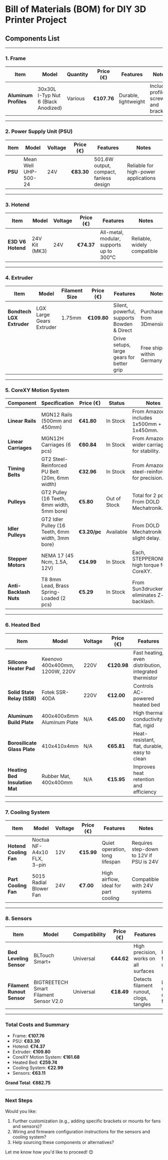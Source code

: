 # Bill of Materials (BOM) for DIY 3D Printer Project

## Components List

---

### **1. Frame**
| Item                           | Model                                           | Quantity | Price (€)  | Features                                       | Notes                          |
|--------------------------------|-------------------------------------------------|----------|------------|-----------------------------------------------|--------------------------------|
| **Aluminum Profiles**          | 30x30L I-Typ Nut 6 (Black Anodized)            | Various  | **€107.76**| Durable, lightweight                          | Includes profiles, screws, and brackets |

---

### **2. Power Supply Unit (PSU)**
| Item                           | Model                                           | Voltage  | Price (€)  | Features                                       | Notes                          |
|--------------------------------|-------------------------------------------------|----------|------------|-----------------------------------------------|--------------------------------|
| **PSU**                        | Mean Well UHP-500-24                            | 24V      | **€83.30** | 501.6W output, compact, fanless design        | Reliable for high-power applications |

---

### **3. Hotend**
| Item                           | Model                                           | Voltage  | Price (€)  | Features                                       | Notes                          |
|--------------------------------|-------------------------------------------------|----------|------------|-----------------------------------------------|--------------------------------|
| **E3D V6 Hotend**              | 24V Kit (MK3)                                   | 24V      | **€74.37** | All-metal, modular, supports up to 300°C      | Reliable, widely compatible    |

---

### **4. Extruder**
| Item                           | Model                                           | Filament Size | Price (€)  | Features                                       | Notes                          |
|--------------------------------|-------------------------------------------------|---------------|------------|-----------------------------------------------|--------------------------------|
| **Bondtech LGX Extruder**      | LGX Large Gears Extruder                        | 1.75mm        | **€109.80**| Silent, powerful, supports Bowden & Direct    | Purchased from 3Dmensionals    |
|                                |                                                 |               |            | Drive setups, large gears for better grip     | Free shipping within Germany   |

---

### **5. CoreXY Motion System**
| Component              | Specification                                     | Price (€)   | Status         | Notes                                      |
|------------------------|---------------------------------------------------|-------------|----------------|--------------------------------------------|
| **Linear Rails**       | MGN12 Rails (500mm and 450mm)                    | **€41.80**  | In Stock       | From Amazon, includes 1x500mm + 1x450mm.   |
| **Linear Carriages**   | MGN12H Carriages (6 pcs)                         | **€60.84**  | In Stock       | From Amazon, wider carriages for stability.|
| **Timing Belts**       | GT2 Steel-Reinforced PU Belt (20m, 6mm width)    | **€32.96**  | In Stock       | From Amazon, steel-reinforced for precision.|
| **Pulleys**            | GT2 Pulley (16 Teeth, 6mm width, 5mm bore)       | **€5.80**   | Out of Stock   | Total for 2 pcs. From DOLD Mechatronik.    |
| **Idler Pulleys**      | GT2 Idler Pulley (16 Teeth, 6mm width, 3mm bore) | **€3.20/pc**| Available      | From DOLD Mechatronik with slight delay.   |
| **Stepper Motors**     | NEMA 17 (45 Ncm, 1.5A, 12V)                      | **€14.99**  | In Stock       | Each, STEPPERONLINE, high torque for CoreXY.|
| **Anti-Backlash Nuts** | T8 8mm Lead, Brass Spring-Loaded (2 pcs)         | **€5.29**   | In Stock       | From Sun3drucker, eliminates Z-axis backlash.|

---

### **6. Heated Bed**
| Item                           | Model                                           | Voltage  | Price (€)   | Features                                       | Notes                          |
|--------------------------------|-------------------------------------------------|----------|-------------|-----------------------------------------------|--------------------------------|
| **Silicone Heater Pad**        | Keenovo 400x400mm, 1200W, 220V                 | 220V     | **€120.98** | Fast heating, even distribution, integrated thermistor | Requires SSR for control       |
| **Solid State Relay (SSR)**    | Fotek SSR-40DA                                 | 220V     | **€12.00**  | Controls AC-powered heated bed                | Needs heatsink for long-term use |
| **Aluminum Build Plate**       | 400x400x6mm Aluminum Plate                     | N/A      | **€45.00**  | High thermal conductivity, flat, rigid        | Mount the silicone heater underneath |
| **Borosilicate Glass Plate**   | 410x410x4mm                                    | N/A      | **€65.81**  | Heat-resistant, flat, durable, easy to clean  | Excellent adhesion, avoid using adhesives like hairspray |
| **Heating Bed Insulation Mat** | Rubber Mat, 400x400mm                          | N/A      | **€15.95**  | Improves heat retention and efficiency        | Recommended for energy savings |

---

### **7. Cooling System**
| Item                           | Model                                           | Voltage  | Price (€)   | Features                                       | Notes                          |
|--------------------------------|-------------------------------------------------|----------|-------------|-----------------------------------------------|--------------------------------|
| **Hotend Cooling Fan**         | Noctua NF-A4x10 FLX, 3-pin                     | 12V      | **€15.99**  | Quiet operation, long lifespan                | Requires step-down to 12V if PSU is 24V |
| **Part Cooling Fan**           | 5015 Radial Blower Fan                         | 24V      | **€7.00**   | High airflow, ideal for part cooling          | Compatible with 24V systems   |

---

### **8. Sensors**
| Item                           | Model                                           | Compatibility  | Price (€)   | Features                                       | Notes                          |
|--------------------------------|-------------------------------------------------|----------------|-------------|-----------------------------------------------|--------------------------------|
| **Bed Leveling Sensor**        | BLTouch Smart+                                  | Universal      | **€44.62**  | High precision, works on all surfaces         | Requires firmware configuration |
| **Filament Runout Sensor**     | BIGTREETECH Smart Filament Sensor V2.0          | Universal      | **€18.49**  | Detects filament runout, clogs, tangles       | LED status display, bi-directional feeding |

---

### **Total Costs and Summary**
- Frame: **€107.76**
- PSU: **€83.30**
- Hotend: **€74.37**
- Extruder: **€109.80**
- CoreXY Motion System: **€161.68**
- Heated Bed: **€259.74**
- Cooling System: **€22.99**
- Sensors: **€63.11**

**Grand Total**: **€882.75**

---

### **Next Steps**
Would you like:
1. Further customization (e.g., adding specific brackets or mounts for fans and sensors)?  
2. Wiring and firmware configuration instructions for the sensors and cooling system?  
3. Help sourcing these components or alternatives?

Let me know how you'd like to proceed! 😊
